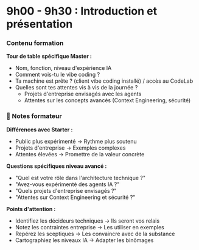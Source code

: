 # 9h00 - 9h30 : Introduction et présentation

### Contenu formation

**Tour de table spécifique Master :**

- Nom, fonction, niveau d'expérience IA
- Comment vois-tu le vibe coding ?
- Ta machine est prête ? (client vibe coding installé) / accès au CodeLab
- Quelles sont tes attentes vis à vis de la journée ?
  - Projets d'entreprise envisagés avec les agents
  - Attentes sur les concepts avancés (Context Engineering, sécurité)

### 📝 Notes formateur

**Différences avec Starter :**

- Public plus expérimenté → Rythme plus soutenu
- Projets d'entreprise → Exemples complexes
- Attentes élevées → Promettre de la valeur concrète

**Questions spécifiques niveau avancé :**

- "Quel est votre rôle dans l'architecture technique ?"
- "Avez-vous expérimenté des agents IA ?"
- "Quels projets d'entreprise envisagés ?"
- "Attentes sur Context Engineering et sécurité ?"

**Points d'attention :**

- Identifiez les décideurs techniques → Ils seront vos relais
- Notez les contraintes entreprise → Les utiliser en exemples
- Repérez les sceptiques → Les convaincre avec de la substance
- Cartographiez les niveaux IA → Adapter les binômages
